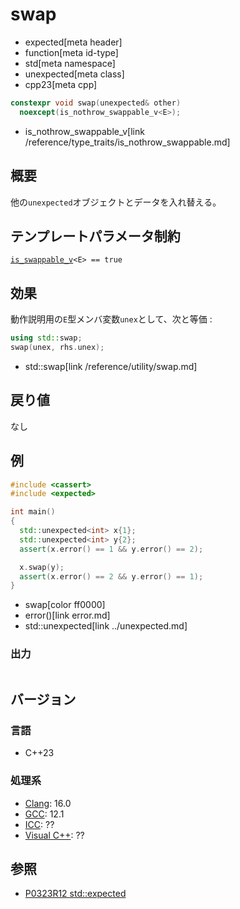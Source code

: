 # swap
* expected[meta header]
* function[meta id-type]
* std[meta namespace]
* unexpected[meta class]
* cpp23[meta cpp]

```cpp
constexpr void swap(unexpected& other)
  noexcept(is_nothrow_swappable_v<E>);
```
* is_nothrow_swappable_v[link /reference/type_traits/is_nothrow_swappable.md]


## 概要
他の`unexpected`オブジェクトとデータを入れ替える。


## テンプレートパラメータ制約
[`is_swappable_v`](/reference/type_traits/is_swappable.md)`<E> == true`


## 効果
動作説明用の`E`型メンバ変数`unex`として、次と等価 :

```cpp
using std::swap;
swap(unex, rhs.unex);
```
* std::swap[link /reference/utility/swap.md]


## 戻り値
なし


## 例
```cpp example
#include <cassert>
#include <expected>

int main()
{
  std::unexpected<int> x{1};
  std::unexpected<int> y{2};
  assert(x.error() == 1 && y.error() == 2);

  x.swap(y);
  assert(x.error() == 2 && y.error() == 1);
}
```
* swap[color ff0000]
* error()[link error.md]
* std::unexpected[link ../unexpected.md]

### 出力
```
```


## バージョン
### 言語
- C++23

### 処理系
- [Clang](/implementation.md#clang): 16.0
- [GCC](/implementation.md#gcc): 12.1
- [ICC](/implementation.md#icc): ??
- [Visual C++](/implementation.md#visual_cpp): ??


## 参照
- [P0323R12 std::expected](https://www.open-std.org/jtc1/sc22/wg21/docs/papers/2022/p0323r12.html)
